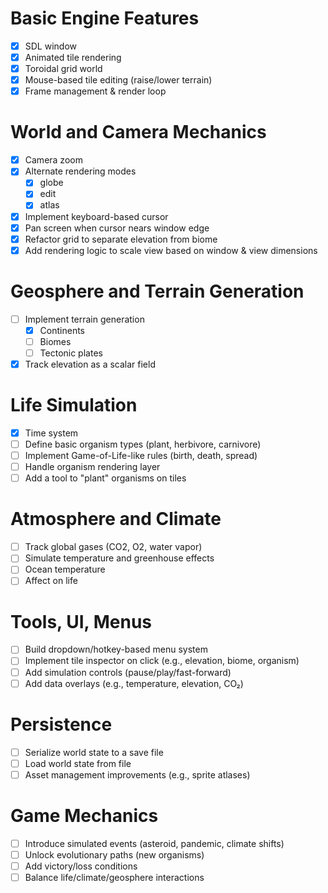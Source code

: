 # Basic Engine Features

- [x] SDL window
- [x] Animated tile rendering
- [x] Toroidal grid world
- [x] Mouse-based tile editing (raise/lower terrain)
- [x] Frame management & render loop

# World and Camera Mechanics

- [x] Camera zoom
- [x] Alternate rendering modes
    - [x] globe
    - [x] edit
    - [x] atlas
- [x] Implement keyboard-based cursor
- [x] Pan screen when cursor nears window edge
- [x] Refactor grid to separate elevation from biome
- [x] Add rendering logic to scale view based on window & view dimensions

# Geosphere and Terrain Generation

- [ ] Implement terrain generation
    - [x] Continents
    - [ ] Biomes
    - [ ] Tectonic plates
- [x] Track elevation as a scalar field

# Life Simulation

- [x] Time system
- [ ] Define basic organism types (plant, herbivore, carnivore)
- [ ] Implement Game-of-Life-like rules (birth, death, spread)
- [ ] Handle organism rendering layer
- [ ] Add a tool to "plant" organisms on tiles

# Atmosphere and Climate

- [ ] Track global gases (CO2, O2, water vapor)
- [ ] Simulate temperature and greenhouse effects
- [ ] Ocean temperature
- [ ] Affect on life

# Tools, UI, Menus

- [ ] Build dropdown/hotkey-based menu system
- [ ] Implement tile inspector on click (e.g., elevation, biome, organism)
- [ ] Add simulation controls (pause/play/fast-forward)
- [ ] Add data overlays (e.g., temperature, elevation, CO₂)

# Persistence

- [ ] Serialize world state to a save file
- [ ] Load world state from file
- [ ] Asset management improvements (e.g., sprite atlases)

# Game Mechanics

- [ ] Introduce simulated events (asteroid, pandemic, climate shifts)
- [ ] Unlock evolutionary paths (new organisms)
- [ ] Add victory/loss conditions
- [ ] Balance life/climate/geosphere interactions
